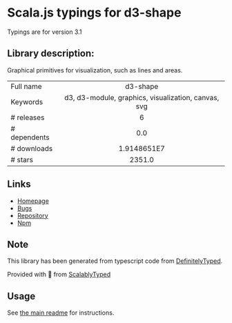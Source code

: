 
# Scala.js typings for d3-shape

Typings are for version 3.1

## Library description:
Graphical primitives for visualization, such as lines and areas.

|                    |                 |
| ------------------ | :-------------: |
| Full name          | d3-shape |
| Keywords           | d3, d3-module, graphics, visualization, canvas, svg |
| # releases         | 6 |
| # dependents       | 0.0 |
| # downloads        | 1.9148651E7 |
| # stars            | 2351.0 |

## Links
- [Homepage](https://d3js.org/d3-shape/)
- [Bugs](https://github.com/d3/d3-shape/issues)
- [Repository](https://github.com/d3/d3-shape)
- [Npm](https://www.npmjs.com/package/d3-shape)
    


## Note
This library has been generated from typescript code from [DefinitelyTyped](https://definitelytyped.org).

Provided with :purple_heart: from [ScalablyTyped](https://github.com/oyvindberg/ScalablyTyped)

## Usage
See [the main readme](../../readme.md) for instructions.


